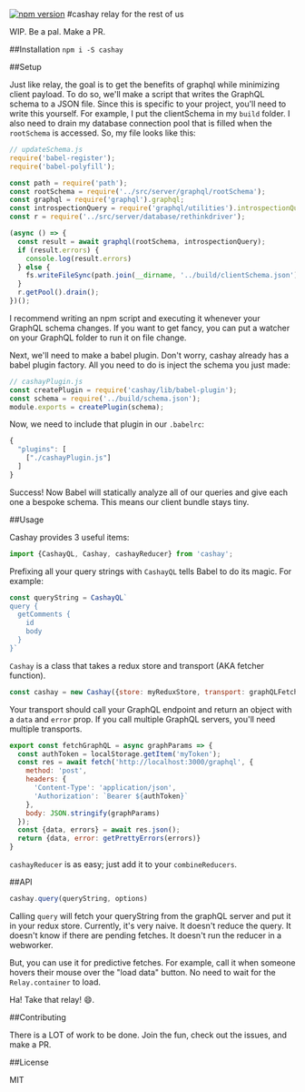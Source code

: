 [![npm version](https://badge.fury.io/js/cashay.svg)](https://badge.fury.io/js/cashay)
#cashay
relay for the rest of us

WIP. Be a pal. Make a PR.

##Installation
`npm i -S cashay`

##Setup

Just like relay, the goal is to get the benefits of graphql while minimizing client payload.
To do so, we'll make a script that writes the GraphQL schema to a JSON file.
Since this is specific to your project, you'll need to write this yourself. 
For example, I put the clientSchema in my `build` folder.
I also need to drain my database connection pool that is filled when the `rootSchema` is accessed.
So, my file looks like this:

```javascript
// updateSchema.js
require('babel-register');
require('babel-polyfill');

const path = require('path');
const rootSchema = require('../src/server/graphql/rootSchema');
const graphql = require('graphql').graphql;
const introspectionQuery = require('graphql/utilities').introspectionQuery;
const r = require('../src/server/database/rethinkdriver');

(async () => {
  const result = await graphql(rootSchema, introspectionQuery);
  if (result.errors) {
    console.log(result.errors)
  } else {
    fs.writeFileSync(path.join(__dirname, '../build/clientSchema.json'), JSON.stringify(result, null, 2));
  }
  r.getPool().drain();
})();
```
I recommend writing an npm script and executing it whenever your GraphQL schema changes.
If you want to get fancy, you can put a watcher on your GraphQL folder to run it on file change.

Next, we'll need to make a babel plugin. Don't worry, cashay already has a babel plugin factory. All you need to do is inject the schema you just made:

```javascript
// cashayPlugin.js
const createPlugin = require('cashay/lib/babel-plugin');
const schema = require('../build/schema.json');
module.exports = createPlugin(schema);
```

Now, we need to include that plugin in our `.babelrc`:

```javascript
{
  "plugins": [
    ["./cashayPlugin.js"]
  ]
}
```
Success! Now Babel will statically analyze all of our queries and give each one a bespoke schema.
This means our client bundle stays tiny.

##Usage 

Cashay provides 3 useful items:

```javascript
import {CashayQL, Cashay, cashayReducer} from 'cashay';
```

Prefixing all your query strings with `CashayQL` tells Babel to do its magic. For example:

```javascript
const queryString = CashayQL`
query {
  getComments {
    id
    body
  }
}`
```

`Cashay` is a class that takes a redux store and transport (AKA fetcher function).

```javascript
const cashay = new Cashay({store: myReduxStore, transport: graphQLFetcher});
```

Your transport should call your GraphQL endpoint and return an object with a `data` and `error` prop.
If you call multiple GraphQL servers, you'll need multiple transports.

```javascript
export const fetchGraphQL = async graphParams => {
  const authToken = localStorage.getItem('myToken');
  const res = await fetch('http://localhost:3000/graphql', {
    method: 'post',
    headers: {
      'Content-Type': 'application/json',
      'Authorization': `Bearer ${authToken}`
    },
    body: JSON.stringify(graphParams)
  });
  const {data, errors} = await res.json();
  return {data, error: getPrettyErrors(errors)}
}
```

`cashayReducer` is as easy; just add it to your `combineReducers`. 
 
 
##API
 
```javascript
cashay.query(queryString, options)
```

Calling `query` will fetch your queryString from the graphQL server and put it in your redux store.
Currently, it's very naive. 
It doesn't reduce the query. 
It doesn't know if there are pending fetches.
It doesn't run the reducer in a webworker.

But, you can use it for predictive fetches. 
For example, call it when someone hovers their mouse over the "load data" button.
No need to wait for the `Relay.container` to load.

Ha! Take that relay! :smile:.

##Contributing

There is a LOT of work to be done. Join the fun, check out the issues, and make a PR.

##License

MIT
